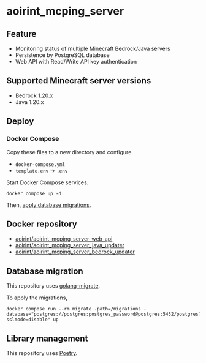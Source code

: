 # aoirint_mcping_server

## Feature

- Monitoring status of multiple Minecraft Bedrock/Java servers
- Persistence by PostgreSQL database
- Web API with Read/Write API key authentication

## Supported Minecraft server versions

- Bedrock 1.20.x
- Java 1.20.x

## Deploy

### Docker Compose

Copy these files to a new directory and configure.

- `docker-compose.yml`
- `template.env` -> `.env`

Start Docker Compose services.

```shell
docker compose up -d
```

Then, [apply database migrations](#database-migration).

## Docker repository

- [aoirint/aoirint_mcping_server_web_api](https://hub.docker.com/r/aoirint/aoirint_mcping_server_web_api)
- [aoirint/aoirint_mcping_server_java_updater](https://hub.docker.com/r/aoirint/aoirint_mcping_server_java_updater)
- [aoirint/aoirint_mcping_server_bedrock_updater](https://hub.docker.com/r/aoirint/aoirint_mcping_server_bedrock_updater)

## Database migration

This repository uses [golang-migrate](https://github.com/golang-migrate/migrate).

To apply the migrations,

```shell
docker compose run --rm migrate -path=/migrations -database="postgres://postgres:postgres_password@postgres:5432/postgres?sslmode=disable" up
```

## Library management

This repository uses [Poetry](https://github.com/python-poetry/poetry).
